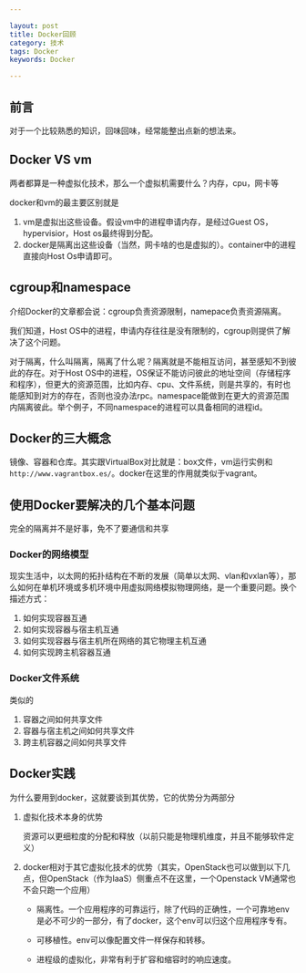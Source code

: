 ```yaml
---

layout: post
title: Docker回顾
category: 技术
tags: Docker
keywords: Docker

---
```


## 前言

对于一个比较熟悉的知识，回味回味，经常能整出点新的想法来。

## Docker VS vm

两者都算是一种虚拟化技术，那么一个虚拟机需要什么？内存，cpu，网卡等

docker和vm的最主要区别就是

1. vm是虚拟出这些设备。假设vm中的进程申请内存，是经过Guest OS，hypervisior，Host os最终得到分配。
2. docker是隔离出这些设备（当然，网卡啥的也是虚拟的）。container中的进程直接向Host Os申请即可。


## cgroup和namespace

介绍Docker的文章都会说：cgroup负责资源限制，namepace负责资源隔离。

我们知道，Host OS中的进程，申请内存往往是没有限制的，cgroup则提供了解决了这个问题。

对于隔离，什么叫隔离，隔离了什么呢？隔离就是不能相互访问，甚至感知不到彼此的存在。对于Host OS中的进程，OS保证不能访问彼此的地址空间（存储程序和程序），但更大的资源范围，比如内存、cpu、文件系统，则是共享的，有时也能感知到对方的存在，否则也没办法rpc。namespace能做到在更大的资源范围内隔离彼此。举个例子，不同namespace的进程可以具备相同的进程id。

## Docker的三大概念

镜像、容器和仓库。其实跟VirtualBox对比就是：box文件，vm运行实例和`http://www.vagrantbox.es/`。docker在这里的作用就类似于vagrant。

## 使用Docker要解决的几个基本问题

完全的隔离并不是好事，免不了要通信和共享

### Docker的网络模型

现实生活中，以太网的拓扑结构在不断的发展（简单以太网、vlan和vxlan等），那么如何在单机环境或多机环境中用虚拟网络模拟物理网络，是一个重要问题。换个描述方式：

1. 如何实现容器互通
2. 如何实现容器与宿主机互通
3. 如何实现容器与宿主机所在网络的其它物理主机互通
4. 如何实现跨主机容器互通

### Docker文件系统

类似的

1. 容器之间如何共享文件
2. 容器与宿主机之间如何共享文件
3. 跨主机容器之间如何共享文件

## Docker实践

为什么要用到docker，这就要谈到其优势，它的优势分为两部分

1. 虚拟化技术本身的优势

    资源可以更细粒度的分配和释放（以前只能是物理机维度，并且不能够软件定义）

2. docker相对于其它虚拟化技术的优势（其实，OpenStack也可以做到以下几点，但OpenStack（作为IaaS）侧重点不在这里，一个Openstack VM通常也不会只跑一个应用）

    - 隔离性。一个应用程序的可靠运行，除了代码的正确性，一个可靠地env是必不可少的一部分，有了docker，这个env可以归这个应用程序专有。
    
    - 可移植性。env可以像配置文件一样保存和转移。
    
    - 进程级的虚拟化，非常有利于扩容和缩容时的响应速度。

